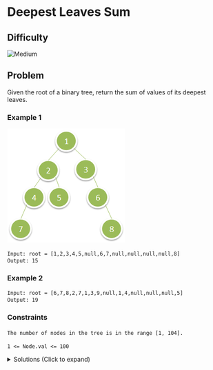 # Deepest Leaves Sum

## Difficulty

![Medium](https://img.shields.io/badge/medium-ef6c00?style=for-the-badge&logoColor=white)

## Problem

Given the root of a binary tree, return the sum of values of its deepest leaves.

### Example 1

![Example 1](./images/example-1.png)

```
Input: root = [1,2,3,4,5,null,6,7,null,null,null,null,8]
Output: 15
```

### Example 2

```
Input: root = [6,7,8,2,7,1,3,9,null,1,4,null,null,null,5]
Output: 19
```

### Constraints

`The number of nodes in the tree is in the range [1, 104].`

`1 <= Node.val <= 100`

<details>
  <summary>Solutions (Click to expand)</summary>

### Explanation

#### Solution

##### Intuition

If leaf node are node without children, then the deepest leaves are at a level in tree where none of the nodes have children. If we traverse the tree level by level, we can get the sum of the deepest leaves by taking the sum of all the nodes at the last level.

![Solution 1](./images/solution-1.png)

##### Implementation

We will do a BFS level by level order traversal of the tree. For every level we will take the sum of all the nodes and store it in a variable. If the current level contains children nodes we will traverse the next level, take the sum of the nodes, and overwrite the sum stored.

By the end of traversing the entire tree our stored sum will contain the sum of the nodes at the last level or the level at which none of the nodes contain children

Time: `O(N)` Where `N` is the size of the tree

Space: `O(L)` Where `L` is the size of the largest level in the tree

- [JavaScript](./deepest-leaves-sum.js)
- [TypeScript](./deepest-leaves-sum.ts)
- [Java](./deepest-leaves-sum.java)
- [Go](./deepest-leaves-sum.go)

</details>
